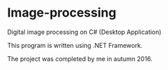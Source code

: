 # Image-processing
Digital image processing on C# (Desktop Application)

This program is written using .NET Framework.

The project was completed by me in autumn 2016.
